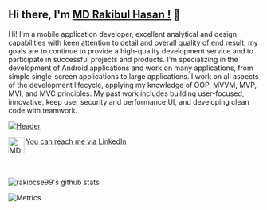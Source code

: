 
## Hi there, I'm [MD Rakibul Hasan !](https://rakibcse99.github.io) :wave:

Hi! I'm a mobile application developer, excellent analytical and design capabilities with keen attention to detail and overall quality of end result, my goals are to continue to provide a high-quality development service and to participate in successful projects and products. I'm specializing in the development of Android applications and work on many applications, from simple single-screen applications to large applications. I work on all aspects of the development lifecycle, applying my knowledge of OOP, MVVM, MVP, MVI, and MVC principles. My past work includes building user-focused, innovative, keep user security and performance UI, and developing clean code with teamwork.

<p><a target="_blank" rel="noopener noreferrer" href="https://user-images.githubusercontent.com/41232970/116540063-56fe7200-a8f2-11eb-83cb-a7537363da94.gif"><img src="https://raw.githubusercontent.com/rakibcse99/rakibcse99/main/rakibcse99_readme.gif" alt="Header" title="Header" style="max-width:100%;"></a></p>

<a href="https://www.linkedin.com/in/md-rakibul-hasan-320592192">
<img align="left" alt="MD Rakibul Hasan's LinkedIN" width="32px" src="https://raw.githubusercontent.com/peterthehan/peterthehan/master/assets/linkedin.svg" /> You can reach me via LinkedIn 
</a>
<br/><br/><br/>


  

<br/>![rakibcse99's github stats](https://github-readme-stats.vercel.app/api/top-langs/?username=rakibcse99&layout=compact&theme=radical)<br/>

![Metrics](https://metrics.lecoq.io/rakibcse99)
